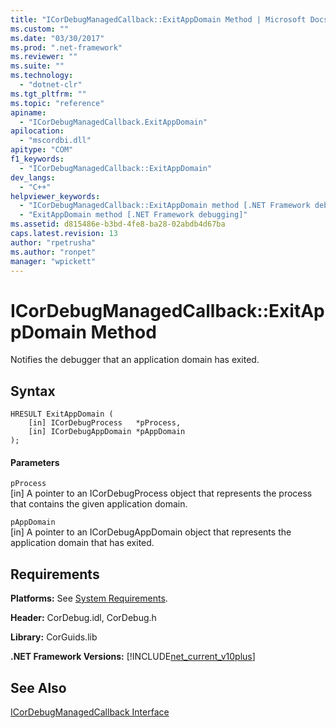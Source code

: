 ```yaml
---
title: "ICorDebugManagedCallback::ExitAppDomain Method | Microsoft Docs"
ms.custom: ""
ms.date: "03/30/2017"
ms.prod: ".net-framework"
ms.reviewer: ""
ms.suite: ""
ms.technology: 
  - "dotnet-clr"
ms.tgt_pltfrm: ""
ms.topic: "reference"
apiname: 
  - "ICorDebugManagedCallback.ExitAppDomain"
apilocation: 
  - "mscordbi.dll"
apitype: "COM"
f1_keywords: 
  - "ICorDebugManagedCallback::ExitAppDomain"
dev_langs: 
  - "C++"
helpviewer_keywords: 
  - "ICorDebugManagedCallback::ExitAppDomain method [.NET Framework debugging]"
  - "ExitAppDomain method [.NET Framework debugging]"
ms.assetid: d815486e-b3bd-4fe8-ba28-02abdb4d67ba
caps.latest.revision: 13
author: "rpetrusha"
ms.author: "ronpet"
manager: "wpickett"
---
```

# ICorDebugManagedCallback::ExitAppDomain Method
Notifies the debugger that an application domain has exited.  
  
## Syntax  
  
```  
HRESULT ExitAppDomain (  
    [in] ICorDebugProcess   *pProcess,  
    [in] ICorDebugAppDomain *pAppDomain  
);  
```  
  
#### Parameters  
 `pProcess`  
 [in] A pointer to an ICorDebugProcess object that represents the process that contains the given application domain.  
  
 `pAppDomain`  
 [in] A pointer to an ICorDebugAppDomain object that represents the application domain that has exited.  
  
## Requirements  
 **Platforms:** See [System Requirements](../../../../docs/framework/get-started/system-requirements.md).  
  
 **Header:** CorDebug.idl, CorDebug.h  
  
 **Library:** CorGuids.lib  
  
 **.NET Framework Versions:** [!INCLUDE[net_current_v10plus](../../../../includes/net-current-v10plus-md.md)]  
  
## See Also  
 [ICorDebugManagedCallback Interface](../../../../docs/framework/unmanaged-api/debugging/icordebugmanagedcallback-interface.md)